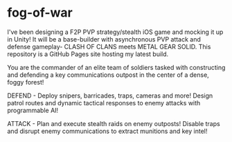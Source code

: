 # fog-of-war
I've been designing a F2P PVP strategy/stealth iOS game and mocking it up in Unity! It will be a base-builder with asynchronous PVP attack and defense gameplay- CLASH OF CLANS meets METAL GEAR SOLID. This repository is a GitHub Pages site hosting my latest build.

You are the commander of an elite team of soldiers tasked with constructing and defending a key communications outpost in the center of a dense, foggy forest! 

DEFEND - Deploy snipers, barricades, traps, cameras and more! Design patrol routes and dynamic tactical responses to enemy attacks with programmable AI!

ATTACK - Plan and execute stealth raids on enemy outposts! Disable traps and disrupt enemy communications to extract munitions and key intel!


